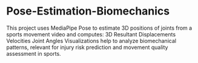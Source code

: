 # Pose-Estimation-Biomechanics
This project uses MediaPipe Pose to estimate 3D positions of joints from a sports movement video and computes:  3D Resultant Displacements  Velocities  Joint Angles  Visualizations help to analyze biomechanical patterns, relevant for injury risk prediction and movement quality assessment in sports.
